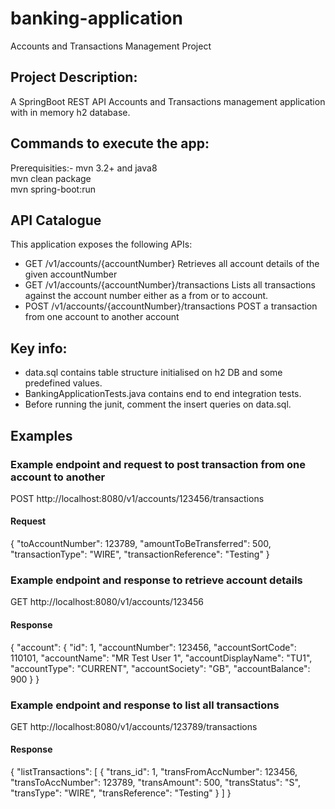 # banking-application
Accounts and Transactions Management Project

## Project Description:
A SpringBoot REST API Accounts and Transactions management application with in memory h2 database.

## Commands to execute the app:
Prerequisities:-  mvn 3.2+ and java8  
  mvn clean package  
  mvn spring-boot:run  

## API Catalogue 
This application exposes the following APIs:
- GET /v1/accounts/{accountNumber}
    Retrieves all account details of the given accountNumber 
- GET /v1/accounts/{accountNumber}/transactions 
    Lists all transactions against the account number either as a from or to account.
- POST /v1/accounts/{accountNumber}/transactions
    POST a transaction from one account to another account

## Key info:
- data.sql contains table structure initialised on h2 DB and some predefined values.
- BankingApplicationTests.java contains end to end integration tests.
- Before running the junit, comment the insert queries on data.sql.

## Examples
### Example endpoint and request to post transaction from one account to another
POST http://localhost:8080/v1/accounts/123456/transactions

#### Request
{
    "toAccountNumber": 123789,
    "amountToBeTransferred": 500,
    "transactionType": "WIRE",
    "transactionReference": "Testing"
}

### Example endpoint and response to retrieve account details
GET http://localhost:8080/v1/accounts/123456

#### Response
{
    "account": {
        "id": 1,
        "accountNumber": 123456,
        "accountSortCode": 110101,
        "accountName": "MR Test User 1",
        "accountDisplayName": "TU1",
        "accountType": "CURRENT",
        "accountSociety": "GB",
        "accountBalance": 900
    }
}

### Example endpoint and response to list all transactions
GET http://localhost:8080/v1/accounts/123789/transactions 

#### Response
{
    "listTransactions": [
        {
            "trans_id": 1,
            "transFromAccNumber": 123456,
            "transToAccNumber": 123789,
            "transAmount": 500,
            "transStatus": "S",
            "transType": "WIRE",
            "transReference": "Testing"
        }
    ]
}
